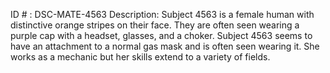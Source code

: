 ID # : DSC-MATE-4563
Description: Subject 4563 is a female human with distinctive orange stripes on their face. They are often seen wearing a purple cap with a headset, glasses, and a choker. Subject 4563 seems to have an attachment to a normal gas mask and is often seen wearing it. She works as a mechanic but her skills extend to a variety of fields.